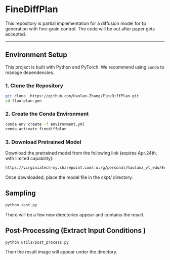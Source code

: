 # FineDiffPlan

This repository is partial implementation for a diffusion model for fp generation with fine-grain control. The code will be out after paper gets accepted. 

---

## Environment Setup

This project is built with Python and PyTorch. We recommend using `conda` to manage dependencies.

### 1. Clone the Repository

```bash
git clone  https://github.com/Haolan-Zhang/FineDiffPlan.git
cd floorplan-gen
```

### 2. Create the Conda Environment
```bash
conda env create -f environment.yml
conda activate finediffplan
```

### 3. Download Pretrained Model
Download the pretrained model from the following link (expires Apr.24th, with limited capability):

```bash
https://virginiatech-my.sharepoint.com/:u:/g/personal/haolanz_vt_edu/EcnGy1uxcSNEpn1oBST3j2sBw3b8s3gk8uguwfrgpfxdBA?e=YgV9D5
```
Once downloaded, place the model file in the ckpt/ directory. 

## Sampling

```bash
python test.py
```
There will be a few new directories appear and contains the result.

## Post-Processing (Extract Input Conditions )

```bash
python utils/post_process.py
```
Then the result image will appear under the directory.